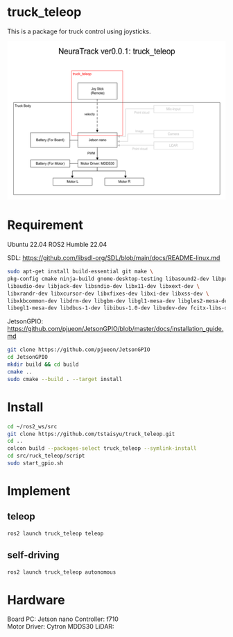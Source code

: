 # truck_teleop

This is a package for  truck control using joysticks.

![NeuraTruck system conf](image/system_conf_1223.png)

# Requirement

Ubuntu 22.04
ROS2 Humble 22.04

SDL: https://github.com/libsdl-org/SDL/blob/main/docs/README-linux.md
```bash
sudo apt-get install build-essential git make \
pkg-config cmake ninja-build gnome-desktop-testing libasound2-dev libpulse-dev \
libaudio-dev libjack-dev libsndio-dev libx11-dev libxext-dev \
libxrandr-dev libxcursor-dev libxfixes-dev libxi-dev libxss-dev \
libxkbcommon-dev libdrm-dev libgbm-dev libgl1-mesa-dev libgles2-mesa-dev \
libegl1-mesa-dev libdbus-1-dev libibus-1.0-dev libudev-dev fcitx-libs-dev
```

JetsonGPIO: https://github.com/pjueon/JetsonGPIO/blob/master/docs/installation_guide.md
```bash
git clone https://github.com/pjueon/JetsonGPIO
cd JetsonGPIO
mkdir build && cd build
cmake ..
sudo cmake --build . --target install
```

# Install

```bash
cd ~/ros2_ws/src
git clone https://github.com/tstaisyu/truck_teleop.git
cd ..
colcon build --packages-select truck_teleop --symlink-install
cd src/ruck_teleop/script
sudo start_gpio.sh
```

# Implement

## teleop

```bash
ros2 launch truck_teleop teleop
```

## self-driving

```bash
ros2 launch truck_teleop autonomous
```

# Hardware

Board PC: Jetson nano
Controller: f710  
Motor Driver: Cytron MDDS30
LiDAR: 



